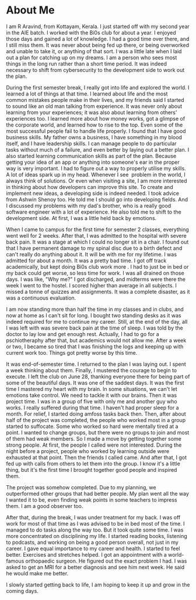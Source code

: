 # About Me

I am R Aravind, from Kottayam, Kerala. I just started off with my second year in the AIE batch. I worked with the Bi0s club for about a year. I enjoyed those days and gained a lot of knowledge. I had a good time over there, and I still miss them. It was never about being fed up there, or being overworked and unable to take it, or anything of that sort. I was a little late when I laid out a plan for catching up on my dreams. I am a person who sees most things in the long run rather than a short time period. It was indeed necessary to shift from cybersecurity to the development side to work out the plan.


During the first semester break, I really got into life and explored the world. I learned a lot of things at that time. I learned about life and the most common mistakes people make in their lives, and my friends said I started to sound like an old man talking from experience. It was never only about learning from your experiences; it was also about learning from others' experiences too. I learned more about how money works, got a glimpse of the corporate world, and learned how to rise to the top. Even some of the most successful people fail to handle life properly. I found that I have good business skills. My father owns a business, I have something in my blood itself, and I have leadership skills. I can manage people to do particular tasks without much of a failure, and even better by laying out a better plan. I also started learning communication skills as part of the plan. Because getting your idea of an app or anything into someone's ear in the proper way is very important. I had to figure out a way to properly utilise my skills. A lot of ideas spark up in my head. Whenever I see  problem in the world, I always think of solutions. Or even when visiting a site, I am more interested in thinking about how developers can improve this site. To create and implement new ideas, a developing side is indeed needed. I took advice from Ashwin Shenoy too. He told me I should go into developing fields. And I discussed my problems with my dad's brother, who is a really good software engineer with a lot of experience. He also told me to shift to the development side. At first, I was a little held back by emotions.


When I came to campus for the first time for semester 2 classes, everything went well for 2 weeks. After that, I was admitted to the hospital with severe back pain. It was a stage at which I could no longer sit in a chair. I found out that I have permanent damage to my spinal disc due to a birth defect and can't really do anything about it. It will be with me for my lifetime. I was admitted for about a month. It was a pretty bad time. I got off track academically, but kept doing Bi0s club work more . I had to just be in bed or my back could get worse, so less time for work. I was all drained on those days. I was like, "Why me?" I got discharged, and midterms were there the week I went to the hostel. I scored higher than average in all subjects. I missed a tonne of quizzes and assignments. It was a complete disaster, as it was a continuous evaluation.


I am now standing more than half the time in my classes and in clubs, and now at home as I can't sit for long. I bought two standing desks as it was indeed required for me to continue my career. Still, at the end of the day, all I was left with was severe back pain at the time of sleep. I was told by the doctor to lay low and get enough rest. Actually, I had to go for a pschiotheraphy after that, but academics would not allow me. After a week or two, I became so tired that I was finishing the logs and keeping up with current work too. Things got pretty worse by this time.


It was end-of-semester time. I returned to the plan I was laying out. I spent a week thinking about them. Finally, I mustered the courage to begin to execute. I left the club on June 28, thanking everyone there for being part of some of the beautiful days. It was one of the saddest days. It was the first time I mastered my heart with my brain. In some situations, we can't let emotions take control. We need to tackle it with our brains. Then it was project time. I was in a group of five with only me and another guy who works. I really suffered during that time. I haven't had proper sleep for a month. For relief, I started doing amfoss tasks back then. Then, after about half of the project was completed, the people who worked most in a group started to suffocate. Some who worked so hard were mentally tired at a point. I wanted to change groups, but there were no groups to join and most of them had weak members. So I made a move by getting together some strong people. At first, the people I called were not interested. During the night before a project, people who worked by learning outside were exhausted at that point. Then the friends I called came. And after that, I got fed up with calls from others to let them into the group. I know it's a little thing, but it's the first time I brought together good people and inspired them.


The project was somehow completed. Due to my planning, we outperformed other groups that had better people. My plan went all the way I wanted it to be, even finding weak points in some teachers to impress them. I am a good observer too.


After that, during the break, I was under treatment for my back. I was off work for most of that time as I was advised to be in bed most of the time. I managed to do tasks along the way too.
But it took quite some time. I was more concentrated on disciplining my life. I started reading books, listening to podcasts, and working on being a good person overall, not just in my career. I gave equal importance to my career and health. I started to feel better. Exercises and stretches helped. I got an appointment with a world-famous orthopaedic surgeon. He figured out the exact problem I had. I was asked to get an MRI for a better diagnosis and see him next week. He said he would make me better.


I slowly started getting back to life, I am hoping to keep it up and grow in the coming days. 





